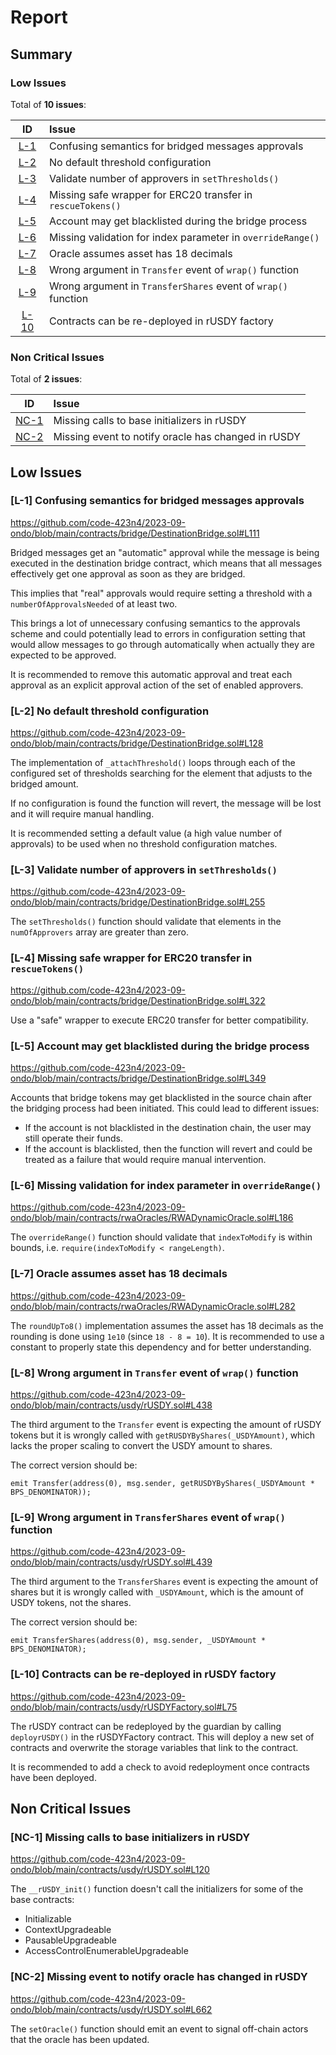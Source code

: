 # Report

## Summary

### Low Issues

Total of **10 issues**:

|ID|Issue|
|:--:|:---|
| [L-1](#l-1-confusing-semantics-for-bridged-messages-approvals) | Confusing semantics for bridged messages approvals |
| [L-2](#l-2-no-default-threshold-configuration) | No default threshold configuration |
| [L-3](#l-3-validate-number-of-approvers-in-setthresholds) | Validate number of approvers in `setThresholds()` |
| [L-4](#l-4-missing-safe-wrapper-for-erc20-transfer-in-rescuetokens) | Missing safe wrapper for ERC20 transfer in `rescueTokens()` |
| [L-5](#l-5-account-may-get-blacklisted-during-the-bridge-process) | Account may get blacklisted during the bridge process |
| [L-6](#l-6-missing-validation-for-index-parameter-in-overriderange) | Missing validation for index parameter in `overrideRange()` |
| [L-7](#l-7-oracle-assumes-asset-has-18-decimals) | Oracle assumes asset has 18 decimals |
| [L-8](#l-8-wrong-argument-in-transfer-event-of-wrap-function) | Wrong argument in `Transfer` event of `wrap()` function |
| [L-9](#l-9-wrong-argument-in-transfershares-event-of-wrap-function) | Wrong argument in `TransferShares` event of `wrap()` function |
| [L-10](#l-10-contracts-can-be-re-deployed-in-rusdy-factory) | Contracts can be re-deployed in rUSDY factory |

### Non Critical Issues

Total of **2 issues**:

|ID|Issue|
|:--:|:---|
| [NC-1](#nc-1-missing-calls-to-base-initializers-in-rusdy) | Missing calls to base initializers in rUSDY |
| [NC-2](#nc-2-missing-event-to-notify-oracle-has-changed-in-rusdy) | Missing event to notify oracle has changed in rUSDY |

## Low Issues

### <a name="L-1"></a>[L-1] Confusing semantics for bridged messages approvals

https://github.com/code-423n4/2023-09-ondo/blob/main/contracts/bridge/DestinationBridge.sol#L111

Bridged messages get an "automatic" approval while the message is being executed in the destination bridge contract, which means that all messages effectively get one approval as soon as they are bridged.

This implies that "real" approvals would require setting a threshold with a `numberOfApprovalsNeeded` of at least two. 

This brings a lot of unnecessary confusing semantics to the approvals scheme and could potentially lead to errors in configuration setting that would allow messages to go through automatically when actually they are expected to be approved. 

It is recommended to remove this automatic approval and treat each approval as an explicit approval action of the set of enabled approvers.

### <a name="L-2"></a>[L-2] No default threshold configuration

https://github.com/code-423n4/2023-09-ondo/blob/main/contracts/bridge/DestinationBridge.sol#L128

The implementation of `_attachThreshold()` loops through each of the configured set of thresholds searching for the element that adjusts to the bridged amount. 

If no configuration is found the function will revert, the message will be lost and it will require manual handling. 

It is recommended setting a default value (a high value number of approvals) to be used when no threshold configuration matches.

### <a name="L-3"></a>[L-3] Validate number of approvers in `setThresholds()`

https://github.com/code-423n4/2023-09-ondo/blob/main/contracts/bridge/DestinationBridge.sol#L255

The `setThresholds()` function should validate that elements in the `numOfApprovers` array are greater than zero.

### <a name="L-4"></a>[L-4] Missing safe wrapper for ERC20 transfer in `rescueTokens()`

https://github.com/code-423n4/2023-09-ondo/blob/main/contracts/bridge/DestinationBridge.sol#L322

Use a "safe" wrapper to execute ERC20 transfer for better compatibility.

### <a name="L-5"></a>[L-5] Account may get blacklisted during the bridge process

https://github.com/code-423n4/2023-09-ondo/blob/main/contracts/bridge/DestinationBridge.sol#L349

Accounts that bridge tokens may get blacklisted in the source chain after the bridging process had been initiated. This could lead to different issues:

- If the account is not blacklisted in the destination chain, the user may still operate their funds.
- If the account is blacklisted, then the function will revert and could be treated as a failure that would require manual intervention.

### <a name="L-6"></a>[L-6] Missing validation for index parameter in `overrideRange()`

https://github.com/code-423n4/2023-09-ondo/blob/main/contracts/rwaOracles/RWADynamicOracle.sol#L186

The `overrideRange()` function should validate that `indexToModify` is within bounds, i.e. `require(indexToModify < rangeLength)`.

### <a name="L-7"></a>[L-7] Oracle assumes asset has 18 decimals

https://github.com/code-423n4/2023-09-ondo/blob/main/contracts/rwaOracles/RWADynamicOracle.sol#L282

The `roundUpTo8()` implementation assumes the asset has 18 decimals as the rounding is done using `1e10` (since `18 - 8 = 10`). It is recommended to use a constant to properly state this dependency and for better understanding. 

### <a name="L-8"></a>[L-8] Wrong argument in `Transfer` event of `wrap()` function

https://github.com/code-423n4/2023-09-ondo/blob/main/contracts/usdy/rUSDY.sol#L438

The third argument to the `Transfer` event is expecting the amount of rUSDY tokens but it is wrongly called with `getRUSDYByShares(_USDYAmount)`, which lacks the proper scaling to convert the USDY amount to shares.

The correct version should be:

```solidity
emit Transfer(address(0), msg.sender, getRUSDYByShares(_USDYAmount * BPS_DENOMINATOR));
```

### <a name="L-9"></a>[L-9] Wrong argument in `TransferShares` event of `wrap()` function

https://github.com/code-423n4/2023-09-ondo/blob/main/contracts/usdy/rUSDY.sol#L439

The third argument to the `TransferShares` event is expecting the amount of shares but it is wrongly called with `_USDYAmount`, which is the amount of USDY tokens, not the shares.

The correct version should be:

```solidity
emit TransferShares(address(0), msg.sender, _USDYAmount * BPS_DENOMINATOR);
```

### <a name="L-10"></a>[L-10] Contracts can be re-deployed in rUSDY factory

https://github.com/code-423n4/2023-09-ondo/blob/main/contracts/usdy/rUSDYFactory.sol#L75

The rUSDY contract can be redeployed by the guardian by calling `deployrUSDY()` in the rUSDYFactory contract. This will deploy a new set of contracts and overwrite the storage variables that link to the contract.

It is recommended to add a check to avoid redeployment once contracts have been deployed.

## Non Critical Issues

### <a name="NC-1"></a>[NC-1] Missing calls to base initializers in rUSDY

https://github.com/code-423n4/2023-09-ondo/blob/main/contracts/usdy/rUSDY.sol#L120

The `__rUSDY_init()` function doesn't call the initializers for some of the base contracts:

- Initializable
- ContextUpgradeable
- PausableUpgradeable
- AccessControlEnumerableUpgradeable

### <a name="NC-2"></a>[NC-2] Missing event to notify oracle has changed in rUSDY

https://github.com/code-423n4/2023-09-ondo/blob/main/contracts/usdy/rUSDY.sol#L662

The `setOracle()` function should emit an event to signal off-chain actors that the oracle has been updated.

